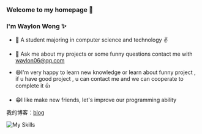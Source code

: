 ### Welcome to my homepage 👋

### I'm Waylon Wong ✨

- 🔭 A student majoring in computer science and technology ✌️

- 💬 Ask me about my projects or some funny questions contact me with [waylon06@qq.com](mailto:waylon06@qq.com)

- 😄I'm very happy to learn new knowledge or learn about funny project , if u have good project , u can contact me and we can cooperate to complete it 👍

- 😁I like make new friends, let's improve our programming ability



<!--
**Waylon06/Waylon06** is a ✨ _special_ ✨ repository because its `README.md` (this file) appears on your GitHub profile.

Here are some ideas to get you started:

- 🔭 I’m currently working on ...
- 🌱 I’m currently learning ...
- 👯 I’m looking to collaborate on ...
- 🤔 I’m looking for help with ...
- 💬 Ask me about ...
- 📫 How to reach me: ...
- 😄 Pronouns: ...
- ⚡ Fun fact: ...
-->

我的博客：[blog](https://waylon06.github.io/)

![My Skills](https://skillicons.dev/icons?i=html,css,js,jquery,nodejs,md,java,spring,maven,mysql,vue,git,github,idea,vscode)

